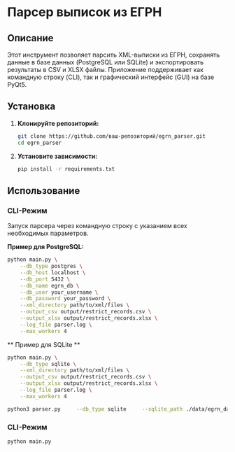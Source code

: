 # Парсер выписок из ЕГРН

## Описание

Этот инструмент позволяет парсить XML-выписки из ЕГРН, сохранять данные в базе данных (PostgreSQL или SQLite) и экспортировать результаты в CSV и XLSX файлы. Приложение поддерживает как командную строку (CLI), так и графический интерфейс (GUI) на базе PyQt5.

## Установка

1. **Клонируйте репозиторий:**

    ```bash
    git clone https://github.com/ваш-репозиторий/egrn_parser.git
    cd egrn_parser
    ```

2. **Установите зависимости:**

    ```bash
    pip install -r requirements.txt
    ```

## Использование

### CLI-Режим

Запуск парсера через командную строку с указанием всех необходимых параметров.

**Пример для PostgreSQL:**

```bash
python main.py \
    --db_type postgres \
    --db_host localhost \
    --db_port 5432 \
    --db_name egrn_db \
    --db_user your_username \
    --db_password your_password \
    --xml_directory path/to/xml/files \
    --output_csv output/restrict_records.csv \
    --output_xlsx output/restrict_records.xlsx \
    --log_file parser.log \
    --max_workers 4
```

** Пример для SQLite **

```bash
python main.py \
    --db_type sqlite \
    --xml_directory path/to/xml/files \
    --output_csv output/restrict_records.csv \
    --output_xlsx output/restrict_records.xlsx \
    --log_file parser.log \
    --max_workers 4
```

```bash
python3 parser.py     --db_type sqlite     --sqlite_path ./data/egrn_database.sqlite     --xml_directory ./xml_files     --output_csv ./output/restrict_records.csv     --output_xlsx ./output/restrict_records.xlsx     --log_file ./logs/parser.log
```
### CLI-Режим

```bash
python main.py
```